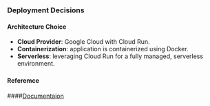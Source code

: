 ### Deployment Decisions

#### Architecture Choice
- **Cloud Provider**: Google Cloud with Cloud Run.
- **Containerization**: application is containerized using Docker.
- **Serverless**: leveraging Cloud Run for a fully managed, serverless environment.

###

#### Referemce
   ####[Documentaion](https://docs.google.com/document/d/1M1e-FTpv9qoS7fapmUHl3tWOd8OosVQbf22lUkdghjc/edit?usp=sharing)

